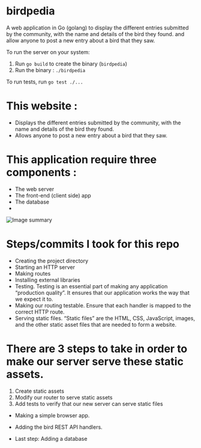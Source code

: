 # birdpedia
A web application in Go (golang) to display the different entries submitted by the community, with the name and details of the bird they found. and allow anyone to post a new entry about a bird that they saw.

To run the server on your system:

1. Run `go build` to create the binary (`birdpedia`)
1. Run the binary : `./birdpedia`

To run tests, run `go test ./...`


# This website :

- Displays the different entries submitted by the community, with the name and details of the bird they found.
- Allows anyone to post a new entry about a bird that they saw.

# This application require three components :

- The web server
- The front-end (client side) app
- The database 
-
![Image summary](https://www.sohamkamani.com/static/a3973f373cbc863a85be21d1ec92a551/d00b9/blog-golang-web-app-arch.webp)

# Steps/commits I took for this repo
- Creating the project directory
- Starting an HTTP server
- Making routes
- Installing external libraries
- Testing. Testing is an essential part of making any application “production quality”. It ensures that our application works the way that we expect it to.
- Making our routing testable. Ensure that each handler is mapped to the correct HTTP route.
-  Serving static files.
“Static files” are the HTML, CSS, JavaScript, images, and the other static asset files that are needed to form a website.


# There are 3 steps to take in order to make our server serve these static assets.

1. Create static assets
2. Modify our router to serve static assets
3. Add tests to verify that our new server can serve static files


- Making a simple browser app.
- Adding the bird REST API handlers.

- Last step: Adding a database


